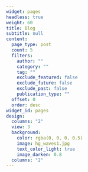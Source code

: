 ```yaml
---
widget: pages
headless: true
weight: 60
title: Blog
subtitle: null
content:
  page_type: post
  count: 5
  filters:
    author: ""
    category: ""
    tag: ""
    exclude_featured: false
    exclude_future: false
    exclude_past: false
    publication_type: ""
  offset: 0
  order: desc
widget_id: pages
design:
  columns: "2"
  view: 3
  background:
    color: rgba(0, 0, 0, 0.5)
    image: hg_waves1.jpg
    text_color_light: true
    image_darken: 0.8
  columns: "2"
---
```

